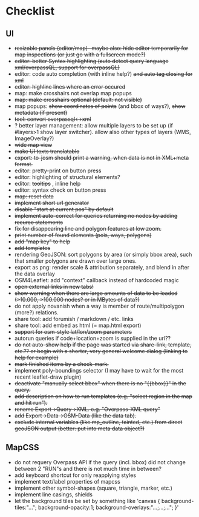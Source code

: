 # Checklist

## UI

- ~~resizable panels (editor/map)- maybe also: hide editor temporarily for map inspections (or just go with a fullscreen mode?)~~
- ~~editor: better Syntax highlighting (auto detect query language xml/overpassQL, support for overpassQL)~~
- editor: code auto completion (with inline help?) ~~and auto tag closing for xml~~
- ~~editor: highline lines where an error occured~~
- map: make crosshairs not overlap map popups
- ~~map: make crosshairs optional (default: not visible)~~
- map popups: ~~show coordinates of points~~ (and bbox of ways?), ~~show metadata (if present)~~
- ~~tool: convert overpassql<->xml~~
- ? better layer management: allow multiple layers to be set up (if #layers>1 show layer switcher). allow also other types of layers (WMS, ImageOverlay?)
- ~~wide map view~~
- ~~make UI texts translatable~~
- ~~export: to-josm should print a warning, when data is not in XML+meta format.~~
- editor: pretty-print on button press
- editor: highlighting of structural elements?
- editor: ~~tooltips~~ , inline help
- editor: syntax check on button press
- ~~map: reset data~~
- ~~implement short url generator~~
- ~~disable "start at current pos" by default~~
- ~~implement auto-correct for queries returning no nodes by adding recurse statements~~
- ~~fix for disappearing line and polygon features at low zoom.~~
- ~~print number of found elements (pois, ways, polygons)~~
- ~~add "map key" to help~~
- ~~add templates~~
- rendering GeoJSON: sort polygons by area (or simply bbox area), such that smaller polygons are drawn over large ones.
- export as png: render scale & attribution separately, and blend in after the data overlay
- OSM4Leaflet: add "context" callback instead of hardcoded magic
- ~~open external links in new tabs!~~
- ~~show warning when there are large amounts of data to be loaded (>10.000, >100.000 nodes? or in MBytes of data?)~~
- do not apply novanish when a way is member of route/multipolygon (more?) relations.
- share tool: add forumish / markdown / etc. links
- share tool: add embed as html (= map.html export)
- ~~support for osm-style lat/lon/zoom parameters~~
- autorun queries if code+location+zoom is supplied in the url??
- ~~do not auto-show help if the page was started via share-link, template, etc.?? or begin with a shorter, very general welcome dialog (linking to help for example)~~
- ~~mark finished items by a check-mark.~~
- implement poly-boundings selector (I may have to wait for the most recent leaflet-draw plugin)
- ~~deactivate "manually select bbox" when there is no "{{bbox}}" in the query.~~
- ~~add description on how to run templates (e.g. "select region in the map and hit run").~~
- ~~rename Export->Query->XML. e.g. "Overpass-XML query"~~
- ~~add Export->Data->OSM-Data (like the data tab).~~
- ~~exclude internal variables (like mp_outline, tainted, etc.) from direct geoJSON output (better: put into meta data object?)~~

## MapCSS

- do not requery Overpass API if the query (incl. bbox) did not change between 2 "RUN"s and there is not much time in between?
- add keyboard shortcut for only reapplying styles
- implement text/label properties of mapcss
- implement other symbol-shapes (square, triangle, marker, etc.)
- implement line casings, shields
- let the background tiles be set by something like 'canvas { background-tiles:"..."; background-opacity:1; background-overlays:"...;...;..."; }'
